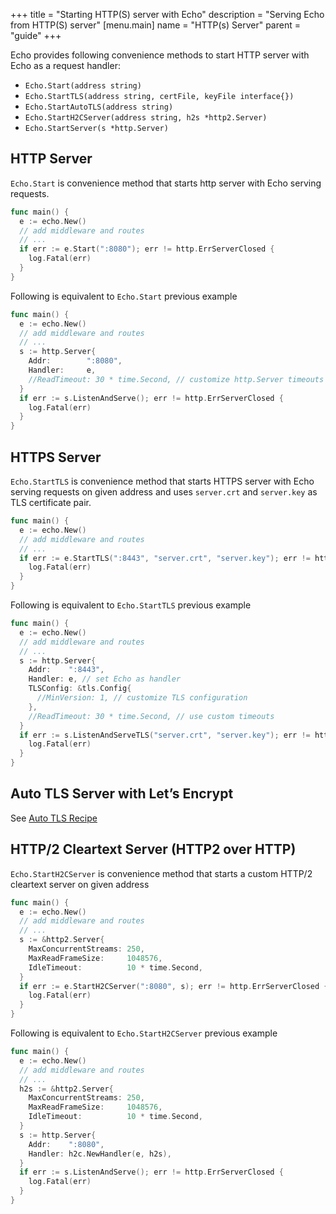 +++
title = "Starting HTTP(S) server with Echo"
description = "Serving Echo from HTTP(S) server"
[menu.main]
name = "HTTP(s) Server"
parent = "guide"
+++

Echo provides following convenience methods to start HTTP server with Echo as a request handler:

* `Echo.Start(address string)`
* `Echo.StartTLS(address string, certFile, keyFile interface{})`
* `Echo.StartAutoTLS(address string)`
* `Echo.StartH2CServer(address string, h2s *http2.Server)`
* `Echo.StartServer(s *http.Server)`

## HTTP Server

`Echo.Start` is convenience method that starts http server with Echo serving requests.
```go
func main() {
  e := echo.New()
  // add middleware and routes
  // ...
  if err := e.Start(":8080"); err != http.ErrServerClosed {
    log.Fatal(err)
  }
}
```

Following is equivalent to `Echo.Start` previous example
```go
func main() {
  e := echo.New()
  // add middleware and routes
  // ...
  s := http.Server{
    Addr:        ":8080",
    Handler:     e,
    //ReadTimeout: 30 * time.Second, // customize http.Server timeouts
  }
  if err := s.ListenAndServe(); err != http.ErrServerClosed {
    log.Fatal(err)
  }
}
```

## HTTPS Server

`Echo.StartTLS` is convenience method that starts HTTPS server with Echo serving requests on given address and uses 
`server.crt` and `server.key` as TLS certificate pair.
```go
func main() {
  e := echo.New()
  // add middleware and routes
  // ...
  if err := e.StartTLS(":8443", "server.crt", "server.key"); err != http.ErrServerClosed {
    log.Fatal(err)
  }
}
```

Following is equivalent to `Echo.StartTLS` previous example
```go
func main() {
  e := echo.New()
  // add middleware and routes
  // ...
  s := http.Server{
    Addr:    ":8443",
    Handler: e, // set Echo as handler
    TLSConfig: &tls.Config{
      //MinVersion: 1, // customize TLS configuration
    },
    //ReadTimeout: 30 * time.Second, // use custom timeouts
  }
  if err := s.ListenAndServeTLS("server.crt", "server.key"); err != http.ErrServerClosed {
    log.Fatal(err)
  }
}
```

## Auto TLS Server with Let’s Encrypt

See [Auto TLS Recipe](/cooobook/auto-tls#server)

## HTTP/2 Cleartext Server (HTTP2 over HTTP)

`Echo.StartH2CServer` is convenience method that starts a custom HTTP/2 cleartext server on given address
```go
func main() {
  e := echo.New()
  // add middleware and routes
  // ...
  s := &http2.Server{
    MaxConcurrentStreams: 250,
    MaxReadFrameSize:     1048576,
    IdleTimeout:          10 * time.Second,
  }
  if err := e.StartH2CServer(":8080", s); err != http.ErrServerClosed {
    log.Fatal(err)
  }
}
```

Following is equivalent to `Echo.StartH2CServer` previous example
```go
func main() {
  e := echo.New()
  // add middleware and routes
  // ...
  h2s := &http2.Server{
    MaxConcurrentStreams: 250,
    MaxReadFrameSize:     1048576,
    IdleTimeout:          10 * time.Second,
  }
  s := http.Server{
    Addr:    ":8080",
    Handler: h2c.NewHandler(e, h2s),
  }
  if err := s.ListenAndServe(); err != http.ErrServerClosed {
    log.Fatal(err)
  }
}
```
